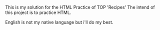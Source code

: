 This is my solution for the HTML Practice of TOP 'Recipes'
The intend of this project is to practice HTML.

English is not my native language but i'll do my best.
